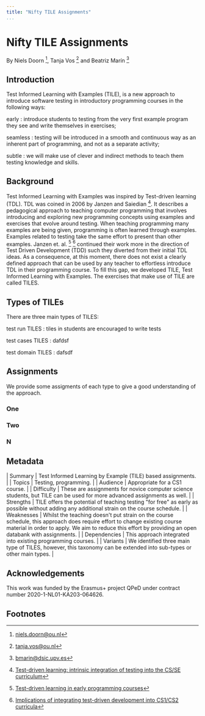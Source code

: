 ```yaml
---
title: "Nifty TILE Assignments"
...
```


# Nifty TILE Assignments

By Niels Doorn [^1], Tanja Vos [^2] and Beatriz Marín [^3]

## Introduction

Test Informed Learning with Examples (TILE), is a new approach to introduce software testing in introductory programming courses in the following ways:

early 
:	introduce students to testing from the very first example program they see and write themselves in exercises;

seamless 
:	testing will be introduced in a smooth and continuous way as an inherent part of programming, and not as a separate activity;

subtle
:	we will make use of clever and indirect methods to teach them testing knowledge and skills.


## Background

Test Informed Learning with Examples was inspired by Test-driven learning (TDL). 
TDL was coined in 2006 by Janzen and Saiedian [^4]. 
It describes a pedagogical approach to teaching computer programming that involves introducing and exploring new programming concepts using examples and exercises that evolve around testing. 
When teaching programming many examples are being given, programming is often learned through examples. 
Examples related to testing take the same effort to present than other examples.
Janzen et. al. [^5] [^6] continued their work more in the direction of Test Driven Development (TDD) such they diverted from their initial TDL ideas. 
As a consequence, at this moment, there does not exist a clearly defined approach that can be used by any teacher to effortless introduce TDL in their programming course. 
To fill this gap, we developed TILE, Test Informed Learning with Examples.
The exercises that make use of TILE are called TILES.

## Types of TILEs

There are three main types of TILES:

test run TILES
:	tiles in students are encouraged to write tests

test cases TILES
:	dafdsf

test domain TILES
:	dafsdf

## Assignments

We provide some assigments of each type to give a good understanding of the approach.

### One

### Two

### N

## Metadata

| Summary 		| Test Informed Learning by Example (TILE) based assignments. |
| Topics 		| Testing, programming. |
| Audience 		| Appropriate for a CS1 course. |
| Difficulty 	| These are assignments for novice computer science students, but TILE can be used for more advanced assignments as well. |
| Strengths 	| TILE offers the potential of teaching testing "for free" as early as possible without adding any additional strain on the course schedule. |
| Weaknesses 	| Whilst the teaching doesn't put strain on the course schedule, this approach does require effort to change existing course material in order to apply. We aim to reduce this effort by providing an open databank with assignments. |
| Dependencies 	| This approach integrated into existing programming courses. |
| Variants 		| We identified three main type of TILES, however, this taxonomy can be extended into sub-types or other main types. |


## Acknowledgements

This work was funded by the Erasmus+ project QPeD under contract number 2020-1-NL01-KA203-064626.

## Footnotes                                                                                    

[^1]: [niels.doorn@ou.nl](mailto:niels.doorn@ou.nl)
[^2]: [tanja.vos@ou.nl](mailto:tanja.vos@ou.nl)
[^3]: [bmarin@dsic.upv.es](mailto:bmarin@dsic.upv.es)
[^4]: [Test-driven learning: intrinsic integration of testing into the CS/SE curriculum](http://dl.acm.org/citation.cfm?id=1121419)
[^5]: [Test-driven learning in early programming courses](https://dl.acm.org/doi/10.1145/1352322.1352315) 
[^6]: [Implications of integrating test-driven development into CS1/CS2 curricula](https://dl.acm.org/doi/10.1145/1508865.1508921) 